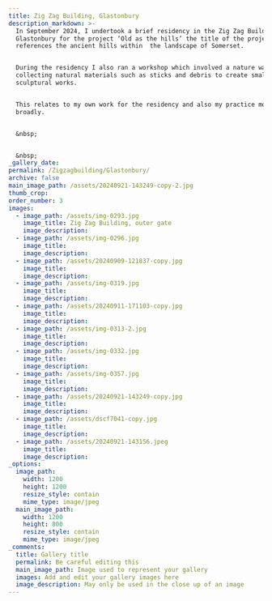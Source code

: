 ```yaml
---
title: Zig Zag Building, Glastonbury
description_markdown: >-
  In September 2024, I undertook a brief residency in the Zig Zag Building in
  Glastonbury for the project ‘Old as the hills’ the title of the project
  references the ancient hills within  the landscape of Somerset.


  During the residency I also ran a workshop which involved a nature walk,
  collecting natural materials such as sticks and debris to create small
  sculptural works.


  This relates to my own work for the residency and also my practice more
  broadly.


  &nbsp;


  &nbsp;
_gallery_date:
permalink: /Zigzagbuilding/Glastonbury/
archive: false
main_image_path: /assets/20240921-143249-copy-2.jpg
thumb_crop:
order_number: 3
images:
  - image_path: /assets/img-0293.jpg
    image_title: Zig Zag Building, outer gate
    image_description:
  - image_path: /assets/img-0296.jpg
    image_title:
    image_description:
  - image_path: /assets/20240909-121837-copy.jpg
    image_title:
    image_description:
  - image_path: /assets/img-0319.jpg
    image_title:
    image_description:
  - image_path: /assets/20240911-171103-copy.jpg
    image_title:
    image_description:
  - image_path: /assets/img-0313-2.jpg
    image_title:
    image_description:
  - image_path: /assets/img-0332.jpg
    image_title:
    image_description:
  - image_path: /assets/img-0357.jpg
    image_title:
    image_description:
  - image_path: /assets/20240921-143249-copy.jpg
    image_title:
    image_description:
  - image_path: /assets/dscf7041-copy.jpg
    image_title:
    image_description:
  - image_path: /assets/20240921-143156.jpeg
    image_title:
    image_description:
_options:
  image_path:
    width: 1200
    height: 1200
    resize_style: contain
    mime_type: image/jpeg
  main_image_path:
    width: 1200
    height: 800
    resize_style: contain
    mime_type: image/jpeg
_comments:
  title: Gallery title
  permalink: Be careful editing this
  main_image_path: Image used to represent your gallery
  images: Add and edit your gallery images here
  image_description: May only be used in the close up of an image
---
```

